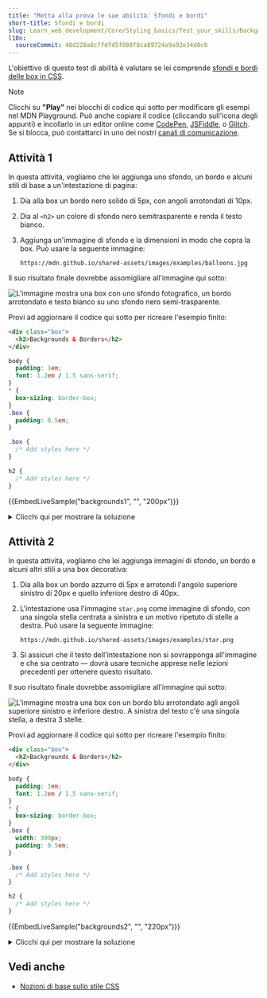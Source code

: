 ```yaml
---
title: "Metta alla prova le sue abilità: Sfondi e bordi"
short-title: Sfondi e bordi
slug: Learn_web_development/Core/Styling_basics/Test_your_skills/Backgrounds_and_borders
l10n:
  sourceCommit: 48d220a8cffdfd5f088f8ca89724a9a92e34d8c0
---
```


L'obiettivo di questo test di abilità è valutare se lei comprende [sfondi e bordi delle box in CSS](/it/docs/Learn_web_development/Core/Styling_basics/Backgrounds_and_borders).

> [!NOTE]
> Clicchi su **"Play"** nei blocchi di codice qui sotto per modificare gli esempi nel MDN Playground.
> Può anche copiare il codice (cliccando sull'icona degli appunti) e incollarlo in un editor online come [CodePen](https://codepen.io/), [JSFiddle](https://jsfiddle.net/), o [Glitch](https://glitch.com/).
> Se si blocca, può contattarci in uno dei nostri [canali di comunicazione](/it/docs/MDN/Community/Communication_channels).

## Attività 1

In questa attività, vogliamo che lei aggiunga uno sfondo, un bordo e alcuni stili di base a un'intestazione di pagina:

1. Dia alla box un bordo nero solido di 5px, con angoli arrotondati di 10px.
2. Dia al `<h2>` un colore di sfondo nero semitrasparente e renda il testo bianco.
3. Aggiunga un'immagine di sfondo e la dimensioni in modo che copra la box. Può usare la seguente immagine:

   ```plain
   https://mdn.github.io/shared-assets/images/examples/balloons.jpg
   ```

Il suo risultato finale dovrebbe assomigliare all'immagine qui sotto:

![L'immagine mostra una box con uno sfondo fotografico, un bordo arrotondato e testo bianco su uno sfondo nero semi-trasparente.](backgrounds-task1.png)

Provi ad aggiornare il codice qui sotto per ricreare l'esempio finito:

```html live-sample___backgrounds1
<div class="box">
  <h2>Backgrounds & Borders</h2>
</div>
```

```css hidden live-sample___backgrounds1
body {
  padding: 1em;
  font: 1.2em / 1.5 sans-serif;
}
* {
  box-sizing: border-box;
}
.box {
  padding: 0.5em;
}
```

```css live-sample___backgrounds1
.box {
  /* Add styles here */
}

h2 {
  /* Add styles here */
}
```

{{EmbedLiveSample("backgrounds1", "", "200px")}}

<details>
<summary>Clicchi qui per mostrare la soluzione</summary>

Dovrebbe usare `border`, `border-radius`, `background-image` e `background-size` e comprendere come utilizzare i colori RGB per rendere un colore di sfondo parzialmente trasparente:

```css
.box {
  border: 5px solid #000;
  border-radius: 10px;
  background-image: url(https://mdn.github.io/shared-assets/images/examples/balloons.jpg);
  background-size: cover;
}

h2 {
  background-color: rgb(0 0 0 / 50%);
  color: #fff;
}
```

</details>

## Attività 2

In questa attività, vogliamo che lei aggiunga immagini di sfondo, un bordo e alcuni altri stili a una box decorativa:

1. Dia alla box un bordo azzurro di 5px e arrotondi l'angolo superiore sinistro di 20px e quello inferiore destro di 40px.

2. L'intestazione usa l'immagine `star.png` come immagine di sfondo, con una singola stella centrata a sinistra e un motivo ripetuto di stelle a destra.
   Può usare la seguente immagine:

   ```plain
   https://mdn.github.io/shared-assets/images/examples/star.png
   ```

3. Si assicuri che il testo dell'intestazione non si sovrapponga all'immagine e che sia centrato — dovrà usare tecniche apprese nelle lezioni precedenti per ottenere questo risultato.

Il suo risultato finale dovrebbe assomigliare all'immagine qui sotto:

![L'immagine mostra una box con un bordo blu arrotondato agli angoli superiore sinistro e inferiore destro. A sinistra del testo c'è una singola stella, a destra 3 stelle.](backgrounds-task2.png)

Provi ad aggiornare il codice qui sotto per ricreare l'esempio finito:

```html live-sample___backgrounds2
<div class="box">
  <h2>Backgrounds & Borders</h2>
</div>
```

```css hidden live-sample___backgrounds2
body {
  padding: 1em;
  font: 1.2em / 1.5 sans-serif;
}
* {
  box-sizing: border-box;
}
.box {
  width: 300px;
  padding: 0.5em;
}
```

```css live-sample___backgrounds2
.box {
  /* Add styles here */
}

h2 {
  /* Add styles here */
}
```

{{EmbedLiveSample("backgrounds2", "", "220px")}}

<details>
<summary>Clicchi qui per mostrare la soluzione</summary>

È necessario aggiungere padding all'intestazione in modo che non si sovrapponga all'immagine della stella - questo collega all'apprendimento dalla precedente [lezione sul Modello Box](/it/docs/Learn_web_development/Core/Styling_basics/Box_model).
Il testo dovrebbe essere allineato con la proprietà `text-align`:

```css
.box {
  border: 5px solid lightblue;
  border-top-left-radius: 20px;
  border-bottom-right-radius: 40px;
}

h2 {
  padding: 0 40px;
  text-align: center;
  background:
    url(https://mdn.github.io/shared-assets/images/examples/star.png) no-repeat
      left center,
    url(https://mdn.github.io/shared-assets/images/examples/star.png) repeat-y
      right center;
}
```

</details>

## Vedi anche

- [Nozioni di base sullo stile CSS](/it/docs/Learn_web_development/Core/Styling_basics)
